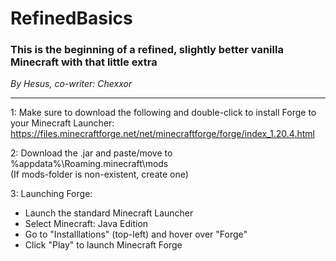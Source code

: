 # RefinedBasics

### This is the beginning of a refined, slightly better vanilla Minecraft with that little extra

_By Hesus, co-writer: Chexxor_

---

1: Make sure to download the following and double-click to install Forge to your Minecraft Launcher:
https://files.minecraftforge.net/net/minecraftforge/forge/index_1.20.4.html

2: Download the .jar and paste/move to %appdata%\Roaming\.minecraft\mods\
(If mods-folder is non-existent, create one)

3: Launching Forge:
- Launch the standard Minecraft Launcher
- Select Minecraft: Java Edition
- Go to "Installlations" (top-left) and hover over "Forge"
- Click "Play" to launch Minecraft Forge